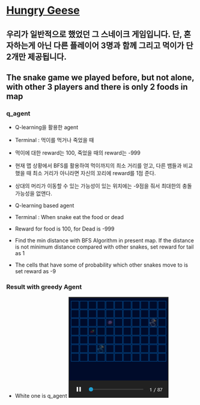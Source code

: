 # [Hungry Geese](https://www.kaggle.com/c/hungry-geese/overview)

## 우리가 일반적으로 했었던 그 스네이크 게임입니다. 단, 혼자하는게 아닌 다른 플레이어 3명과 함께 그리고 먹이가 단 2개만 제공됩니다.
## The snake game we played before, but not alone, with other 3 players and there is only 2 foods in map

### q_agent

- Q-learning을 활용한 agent
- Terminal : 먹이를 먹거나 죽었을 때
- 먹이에 대한 reward는 100, 죽었을 때의 reward는 -999
- 현재 맵 상황에서 BFS를 활용하여 먹이까지의 최소 거리를 얻고, 다른 뱀들과 비교했을 때 최소 거리가 아니라면 자신의 꼬리에 reward를 1점 준다.
- 상대의 머리가 이동할 수 있는 가능성이 있는 위치에는 -9점을 줘서 최대한의 충돌 가능성을 없앤다.

- Q-learning based agent
- Terminal : When snake eat the food or dead
- Reward for food is 100, for Dead is -999
- Find the min distance with BFS Algorithm in present map. If the distance is not minimum distance compared with other snakes, set reward for tail as 1
- The cells that have some of probability which other snakes move to is set reward as -9

### Result with greedy Agent
- White one is q_agent
![result of q learning agent](./q_agent_result/result.apng)
